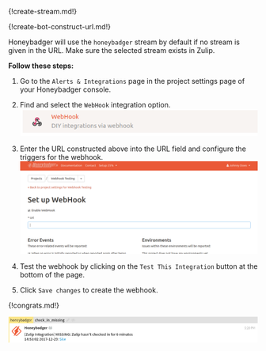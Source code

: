 {!create-stream.md!}

{!create-bot-construct-url.md!}

Honeybadger will use the `honeybadger` stream by default if no stream is given
in the URL. Make sure the selected stream exists in Zulip.

**Follow these steps:**

1. Go to the `Alerts & Integrations` page in the project settings page of your Honeybadger
console.

2. Find and select the `WebHook` integration option.
![](/static/images/integrations/honeybadger/002.png)

3. Enter the URL constructed above into the URL field and configure
the triggers for the webhook.
![](/static/images/integrations/honeybadger/003.png)

4. Test the webhook by clicking on the `Test This Integration` button at the bottom of
the page.

5. Click `Save changes` to create the webhook.

{!congrats.md!}

![](/static/images/integrations/honeybadger/001.png)

